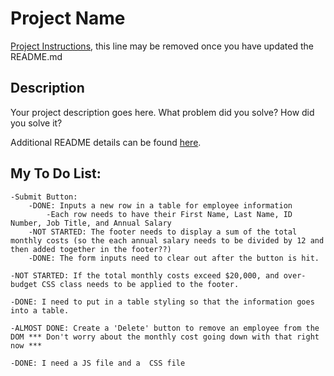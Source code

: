 # Project Name

[Project Instructions](./INSTRUCTIONS.md), this line may be removed once you have updated the README.md

## Description

Your project description goes here. What problem did you solve? How did you solve it?

Additional README details can be found [here](https://github.com/PrimeAcademy/readme-template/blob/master/README.md).

## My To Do List:
    -Submit Button:
        -DONE: Inputs a new row in a table for employee information
            -Each row needs to have their First Name, Last Name, ID Number, Job Title, and Annual Salary
        -NOT STARTED: The footer needs to display a sum of the total monthly costs (so the each annual salary needs to be divided by 12 and then added together in the footer??)
        -DONE: The form inputs need to clear out after the button is hit.

    -NOT STARTED: If the total monthly costs exceed $20,000, and over-budget CSS class needs to be applied to the footer.

    -DONE: I need to put in a table styling so that the information goes into a table.

    -ALMOST DONE: Create a 'Delete' button to remove an employee from the DOM *** Don't worry about the monthly cost going down with that right now ***

    -DONE: I need a JS file and a  CSS file
